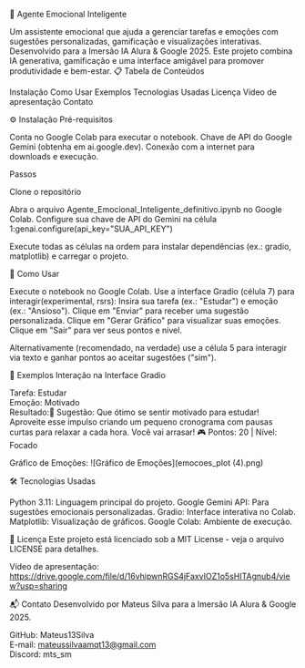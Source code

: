🧠 Agente Emocional Inteligente
 
Um assistente emocional que ajuda a gerenciar tarefas e emoções com sugestões personalizadas, gamificação e visualizações interativas. Desenvolvido para a Imersão IA Alura & Google 2025. Este projeto combina IA generativa, gamificação e uma interface amigável para promover produtividade e bem-estar.
📋 Tabela de Conteúdos

Instalação
Como Usar
Exemplos
Tecnologias Usadas
Licença
Vídeo de apresentação
Contato

⚙️ Instalação
Pré-requisitos

Conta no Google Colab para executar o notebook.
Chave de API do Google Gemini (obtenha em ai.google.dev).
Conexão com a internet para downloads e execução.

Passos

Clone o repositório


Abra o arquivo Agente_Emocional_Inteligente_definitivo.ipynb no Google Colab.
Configure sua chave de API do Gemini na célula 1:genai.configure(api_key="SUA_API_KEY")


Execute todas as células na ordem para instalar dependências (ex.: gradio, matplotlib) e carregar o projeto.

🚀 Como Usar

Execute o notebook no Google Colab.
Use a interface Gradio (célula 7) para interagir(experimental, rsrs): 
Insira sua tarefa (ex.: "Estudar") e emoção (ex.: "Ansioso").
Clique em "Enviar" para receber uma sugestão personalizada.
Clique em "Gerar Gráfico" para visualizar suas emoções.
Clique em "Sair" para ver seus pontos e nível.


Alternativamente (recomendado, na verdade) use a célula 5 para interagir via texto e ganhar pontos ao aceitar sugestões ("sim").

📸 Exemplos
Interação na Interface Gradio

Tarefa: Estudar  
Emoção: Motivado  
Resultado:🤖 Sugestão: Que ótimo se sentir motivado para estudar! Aproveite esse impulso criando um pequeno cronograma com pausas curtas para relaxar a cada hora. Você vai arrasar!
🎮 Pontos: 20 | Nível: Focado


Gráfico de Emoções:
![Gráfico de Emoções](emocoes_plot (4).png)

🛠️ Tecnologias Usadas

Python 3.11: Linguagem principal do projeto.
Google Gemini API: Para sugestões emocionais personalizadas.
Gradio: Interface interativa no Colab.
Matplotlib: Visualização de gráficos.
Google Colab: Ambiente de execução.


📜 Licença
Este projeto está licenciado sob a MIT License - veja o arquivo LICENSE para detalhes.

Vídeo de apresentação: https://drive.google.com/file/d/16vhipwnRGS4jFaxvIOZ1o5sHITAgnub4/view?usp=sharing

📬 Contato
Desenvolvido por Mateus Silva para a Imersão IA Alura & Google 2025. 

GitHub: Mateus13Silva  
E-mail: mateussilvaamqt13@gmail.com  
Discord: mts_sm

